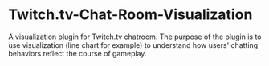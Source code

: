 # Twitch.tv-Chat-Room-Visualization
A visualization plugin for Twitch.tv chatroom.
The purpose of the plugin is to use visualization (line chart for example) to understand how users' chatting behaviors reflect the course of gameplay.
